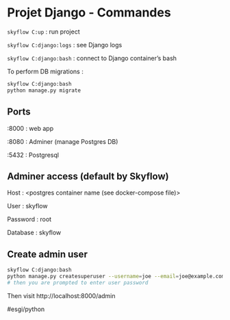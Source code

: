 # Projet Django - Commandes
`skyflow C:up` : run project

`skyflow C:django:logs` : see Django logs

`skyflow C:django:bash` : connect to Django container’s bash


To perform DB migrations :

```bash
skyflow C:django:bash
python manage.py migrate
```

## Ports
:8000 : web app

:8080 : Adminer (manage Postgres DB)

:5432 : Postgresql


## Adminer access (default by Skyflow)
Host : <postgres container name (see docker-compose file)>

User : skyflow

Password : root
 
Database : skyflow

## Create admin user
```bash
skyflow C:django:bash
python manage.py createsuperuser --username=joe --email=joe@example.com
# then you are prompted to enter user password
```

Then visit http://localhost:8000/admin

#esgi/python
